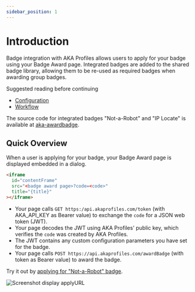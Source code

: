 ```yaml
---
sidebar_position: 1
---
```


# Introduction

Badge integration with AKA Profiles allows users to apply for your badge using your Badge Award page. Integrated badges are added to the shared badge library, allowing them to be re-used as required badges when awarding group badges.

Suggested reading before continuing

- [Configuration](/docs/configuration)
- [Workflow](/docs/workflow)

The source code for integrated badges "Not-a-Robot" and "IP Locate" is available at [aka-awardbadge](https://github.com/neilck/aka-awardbadge).

## Quick Overview

When a user is applying for your badge, your Badge Award page is displayed embedded in a dialog.

```html
<iframe
  id="contentFrame"
  src="<badge award page>?code=<code>"
  title="{title}"
></iframe>
```

- Your page calls `GET https:/api.akaprofiles.com/token` (with AKA_API_KEY as Bearer value) to exchange the `code` for a JSON web token (JWT).
- Your page decodes the JWT using AKA Profiles' public key, which verifies the `code` was created by AKA Profiles.
- The JWT contains any custom configuration parameters you have set for the badge.
- Your page calls `POST https://api.akaprofiles.com/awardBadge` (with token as Bearer value) to award the badge.

Try it out by [applying for "Not-a-Robot" badge](http://app.akaprofiles.com/njump/naddr1qqrkumm5v93x7aqzyrkm4aaey4raej2rn90ufkevka7d0g3vxj25z7dfnnqvp59vhnrq2qcyqqq82wgmuay94).

![Screenshot display applyURL](/img/apply.png)
